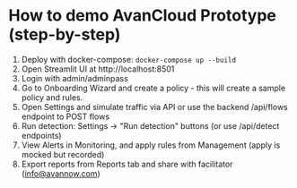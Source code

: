 
# How to demo AvanCloud Prototype (step-by-step)

1. Deploy with docker-compose: `docker-compose up --build`
2. Open Streamlit UI at http://localhost:8501
3. Login with admin/adminpass
4. Go to Onboarding Wizard and create a policy - this will create a sample policy and rules.
5. Open Settings and simulate traffic via API or use the backend /api/flows endpoint to POST flows
6. Run detection: Settings -> "Run detection" buttons (or use /api/detect endpoints)
7. View Alerts in Monitoring, and apply rules from Management (apply is mocked but recorded)
8. Export reports from Reports tab and share with facilitator (info@avannow.com)
